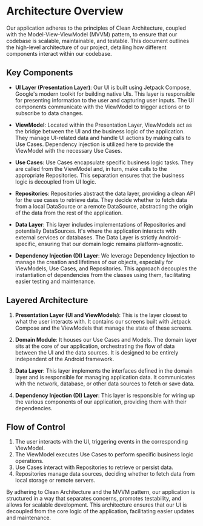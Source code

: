 # Architecture Overview

Our application adheres to the principles of Clean Architecture, coupled with the Model-View-ViewModel (MVVM) pattern, to ensure that our codebase is scalable, maintainable, and testable. This document outlines the high-level architecture of our project, detailing how different components interact within our codebase.

## Key Components

- **UI Layer (Presentation Layer)**: Our UI is built using Jetpack Compose, Google's modern toolkit for building native UIs. This layer is responsible for presenting information to the user and capturing user inputs. The UI components communicate with the ViewModel to trigger actions or to subscribe to data changes.

- **ViewModel**: Located within the Presentation Layer, ViewModels act as the bridge between the UI and the business logic of the application. They manage UI-related data and handle UI actions by making calls to Use Cases. Dependency injection is utilized here to provide the ViewModel with the necessary Use Cases.

- **Use Cases**: Use Cases encapsulate specific business logic tasks. They are called from the ViewModel and, in turn, make calls to the appropriate Repositories. This separation ensures that the business logic is decoupled from UI logic.

- **Repositories**: Repositories abstract the data layer, providing a clean API for the use cases to retrieve data. They decide whether to fetch data from a local DataSource or a remote DataSource, abstracting the origin of the data from the rest of the application.

- **Data Layer**: This layer includes implementations of Repositories and potentially DataSources. It's where the application interacts with external services or databases. The Data Layer is strictly Android-specific, ensuring that our domain logic remains platform-agnostic.

- **Dependency Injection (DI) Layer**: We leverage Dependency Injection to manage the creation and lifetimes of our objects, especially for ViewModels, Use Cases, and Repositories. This approach decouples the instantiation of dependencies from the classes using them, facilitating easier testing and maintenance.

## Layered Architecture

1. **Presentation Layer (UI and ViewModels)**: This is the layer closest to what the user interacts with. It contains our screens built with Jetpack Compose and the ViewModels that manage the state of these screens.

2. **Domain Module**: It houses our Use Cases and Models. The domain layer sits at the core of our application, orchestrating the flow of data between the UI and the data sources. It is designed to be entirely independent of the Android framework.

3. **Data Layer**: This layer implements the interfaces defined in the domain layer and is responsible for managing application data. It communicates with the network, database, or other data sources to fetch or save data.

4. **Dependency Injection (DI) Layer**: This layer is responsible for wiring up the various components of our application, providing them with their dependencies.

## Flow of Control

1. The user interacts with the UI, triggering events in the corresponding ViewModel.
2. The ViewModel executes Use Cases to perform specific business logic operations.
3. Use Cases interact with Repositories to retrieve or persist data.
4. Repositories manage data sources, deciding whether to fetch data from local storage or remote servers.

By adhering to Clean Architecture and the MVVM pattern, our application is structured in a way that separates concerns, promotes testability, and allows for scalable development. This architecture ensures that our UI is decoupled from the core logic of the application, facilitating easier updates and maintenance.